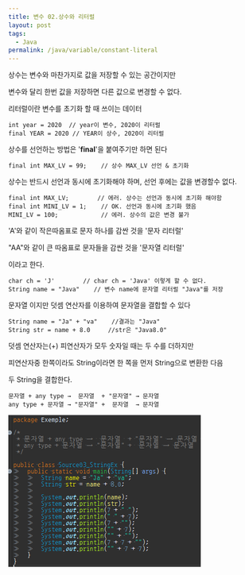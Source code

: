 ```yaml
---
title: 변수 02.상수와 리터럴
layout: post
tags:
  - Java
permalink: /java/variable/constant-literal
---
```


상수는 변수와 마찬가지로 값을 저장할 수 있는 공간이지만

변수와 달리 한번 값을 저장하면 다른 값으로 변경할 수 없다.

리터럴이란 변수를 초기화 할 때 쓰이는 데이터

```
int year = 2020  // year이 변수, 2020이 리터럴
final YEAR = 2020 // YEAR이 상수, 2020이 리터럴
```

상수를 선언하는 방법은 '**final**'을 붙여주기만 하면 된다

```
final int MAX_LV = 99;    // 상수 MAX_LV 선언 & 초기화
```

상수는 반드시 선언과 동시에 초기화해야 하며, 선언 후에는 값을 변경할수 없다.

```
final int MAX_LV;        // 에러. 상수는 선언과 동시에 초기화 해야함
final int MINI_LV = 1;    // OK. 선언과 동시에 초기화 했음
MINI_LV = 100;            // 에러. 상수의 값은 변경 불가
```

'A'와 같이 작은따옴표로 문자 하나를 감싼 것을 '문자 리터럴'

"AA"와 같이 큰 따옴표로 문자들을 감싼 것을 '문자열 리터럴'

이라고 한다.

```
char ch = 'J'        // char ch = 'Java' 이렇게 할 수 없다.
String name = "Java"    // 변수 name에 문자열 리터럴 "Java"를 저장
```

문자열 이지만 덧셈 연산자를 이용하여 문자열을 결합할 수 있다

```
String name = "Ja" + "va"    //결과는 "Java"
String str = name + 8.0     //str은 "Java8.0"
```

덧셈 연산자는(+) 피연산자가 모두 숫자일 때는 두 수를 더하지만

피연산자중 한쪽이라도 String이라면 한 쪽을 먼저 String으로 변환한 다음

두 String을 결합한다.

```
문자열 + any type →  문자열  + "문자열" → 문자열   
any type + 문자열 → "문자열" +  문자열  → 문자열
```

![](./../../../assets/images/java/variable/constant-literal/1.png)


